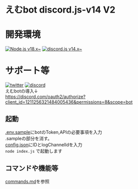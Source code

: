 # えむbot discord.js-v14 V2

# 開発環境
[![Node.js v18.x\~](https://img.shields.io/badge/-node.js%20v18.x~-black.svg?logo=node.js&style=for-the-badge)](https://github.com/nodejs/node)
[![discord.js v14.x\~](https://img.shields.io/badge/-discord.js%20v14.x~-black.svg?logo=discord&style=for-the-badge)](https://www.npmjs.com/package/discord.js)

# サポート等
[![twitter](https://img.shields.io/badge/-twitter-black.svg?logo=x&style=for-the-badge)](https://twitter.com/ryo_001339) 
[![discord](https://img.shields.io/badge/-discord-black.svg?logo=discord&style=for-the-badge)](https://discord.gg/rwh6TvphJ9) 
<br>
えむbotの導入↓<br>
https://discord.com/oauth2/authorize?client_id=1211256321484005436&permissions=8&scope=bot
## 起動
[.env.sample](.env.sample)にbotのToken,APIの必要事項を入力<br>
.sampleの部分を消す。<br>
[config.json](lib/data/config.json)にIDとlogChannelIdを入力<br>
`node index.js` で起動します
## コマンドや機能等
[commands.md](commands.md)を参照
